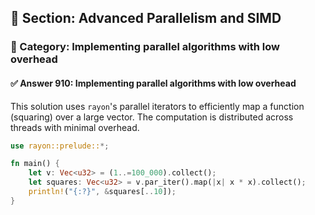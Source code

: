 ## 📘 Section: Advanced Parallelism and SIMD
### 🔹 Category: Implementing parallel algorithms with low overhead
#### ✅ Answer 910: Implementing parallel algorithms with low overhead

This solution uses `rayon`'s parallel iterators to efficiently map a function (squaring) over a large vector. The computation is distributed across threads with minimal overhead.

```rust
use rayon::prelude::*;

fn main() {
    let v: Vec<u32> = (1..=100_000).collect();
    let squares: Vec<u32> = v.par_iter().map(|x| x * x).collect();
    println!("{:?}", &squares[..10]);
}
```
